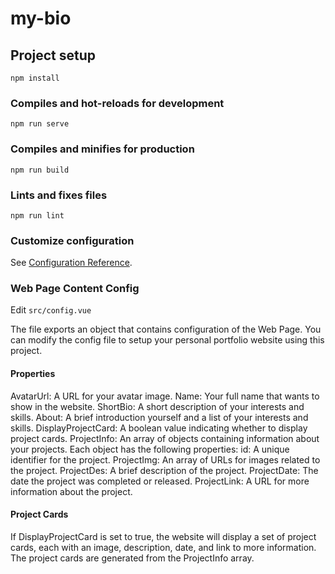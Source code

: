 # my-bio

## Project setup
```
npm install
```

### Compiles and hot-reloads for development
```
npm run serve
```

### Compiles and minifies for production
```
npm run build
```

### Lints and fixes files
```
npm run lint
```

### Customize configuration
See [Configuration Reference](https://cli.vuejs.org/config/).

### Web Page Content Config

Edit `src/config.vue`

The file exports an object that contains configuration of the Web Page. You can modify the config file to setup your personal portfolio website using this project.

#### Properties
AvatarUrl: A URL for your avatar image.
Name: Your full name that wants to show in the website.
ShortBio: A short description of your interests and skills.
About: A brief introduction yourself and a list of your interests and skills.
DisplayProjectCard: A boolean value indicating whether to display project cards.
ProjectInfo: An array of objects containing information about your projects. Each object has the following properties:
id: A unique identifier for the project.
ProjectImg: An array of URLs for images related to the project.
ProjectDes: A brief description of the project.
ProjectDate: The date the project was completed or released.
ProjectLink: A URL for more information about the project.

#### Project Cards
If DisplayProjectCard is set to true, the website will display a set of project cards, each with an image, description, date, and link to more information. The project cards are generated from the ProjectInfo array.
